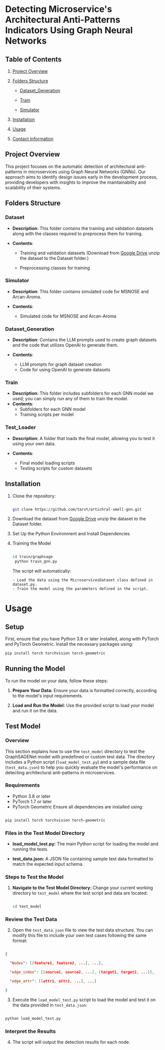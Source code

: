 # Detecting Microservice's Architectural Anti-Patterns Indicators Using Graph Neural Networks

## Table of Contents

1. [Project Overview](#project-overview)

2. [Folders Structure](#folders-structure)

   - [Dataset_Generation](#Dataset_Generation)

   - [Train](#Train)

   - [Simulator](#Simulator)

3. [Installation](#installation)

4. [Usage](#usage)

5. [Contact Information](#contact-information)

## Project Overview

This project focuses on the automatic detection of architectural anti-patterns in microservices using Graph Neural Networks (GNNs). Our approach aims to identify design issues early in the development process, providing developers with insights to improve the maintainability and scalability of their systems.

## Folders Structure

### Dataset

- **Description**: This folder contains the training and validation datasets along with the classes required to preprocess them for training.

- **Contents**:

  - Training and validation datasets (Download from [Google Drive](https://drive.google.com/file/d/1YkFwFoly6AS3H4_omEGC5tBNDMxXBRSV/view?usp=sharing) unzip the dataset to the Dataset folder.)

  - Preprocessing classes for training

### Simulator

- **Description**: This folder contains simulated code for MSNOSE and Arcan-Aroma.

- **Contents**:
  - Simulated code for MSNOSE and Arcan-Aroma

### Dataset_Generation

- **Description**: Contains the LLM prompts used to create graph datasets and the code that utilizes OpenAI to generate them.
- **Contents**:

  - LLM prompts for graph dataset creation
  - Code for using OpenAI to generate datasets

### Train

- **Description**: This folder includes subfolders for each GNN model we used; you can simply run any of them to train the model.
- **Contents**:
  - Subfolders for each GNN model
  - Training scripts per model

### Test_Loader

- **Description**: A folder that loads the final model, allowing you to test it using your own data.
- **Contents**:

  - Final model loading scripts
  - Testing scripts for custom datasets

## Installation

1.  Clone the repository:

    ```bash

    git clone https://github.com/tarvt/artichral-smell-gnn.git

    ```

2.  Download the dataset from [Google Drive](https://drive.google.com/file/d/1YkFwFoly6AS3H4_omEGC5tBNDMxXBRSV/view?usp=sharing) unzip the dataset to the Dataset folder.

3.  Set Up the Python Environment and Install Dependencies

4.  Training the Model

    ```bash

    cd train/graphsage
     python train_gnn.py

    ```

    The script will automatically:

        - Load the data using the MicroservicesDataset class defined in dataset.py.
        - Train the model using the parameters defined in the script.

# Usage

## Setup

First, ensure that you have Python 3.8 or later installed, along with PyTorch and PyTorch Geometric. Install the necessary packages using:

```bash
pip install torch torchvision torch-geometric

```

## Running the Model

To run the model on your data, follow these steps:

1. **Prepare Your Data:** Ensure your data is formatted correctly, according to the model's input requirements.

2. **Load and Run the Model:** Use the provided script to load your model and run it on the data.

## Test Model

### Overview

This section explains how to use the `test_model` directory to test the GraphSAGENet model with predefined or custom test data. The directory includes a Python script (`load_model_test.py`) and a sample data file (`test_data.json`) to help you quickly evaluate the model's performance on detecting architectural anti-patterns in microservices.

### Requirements

- Python 3.8 or later
- PyTorch 1.7 or later
- PyTorch Geometric
  Ensure all dependencies are installed using:

```bash

pip install torch torchvision torch-geometric
```

### Files in the Test Model Directory

- **load_model_test.py:** The main Python script for loading the model and running the tests.

- **test_data.json:** A JSON file containing sample test data formatted to match the expected input schema.

### Steps to Test the Model

1. **Navigate to the Test Model Directory:** Change your current working directory to `test_model` where the test script and data are located:

   ```bash

   cd test_model
   ```

### Review the Test Data

2. Open the `test_data.json` file to view the test data structure. You can modify this file to include your own test cases following the same format:

```json

{

  "Nodes": [[feature1, feature2, ...], ...],

  "edge_index": [[source1, source2, ...], [target1, target2, ...]],

  "edge_attr": [[attr1, attr2, ...], ...]

}
```

3. Execute the `load_model_test.py` script to load the model and test it on the data provided in `test_data.json`:

```bash

python load_model_test.py
```

### Interpret the Results

4. The script will output the detection results for each node.
